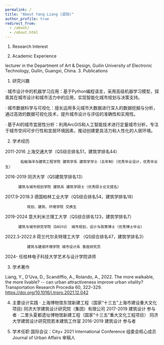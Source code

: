 ```yaml
---
permalink: /
title: "About Yang Liang (梁阳)"
author_profile: true
redirect_from: 
  - /about/
  - /about.html
---
```




1. Research Interest

2. Academic Experience

lecturer in the Department of Art & Design, Guilin University of Electronic Technology, Guilin, Guangxi, China. 
3. Publications



1. 研究兴趣

·  城市设计中的机器学习应用：基于Python编程语言，采用高级机器学习模型，探索其在城市设计和城市活力中的应用，实现智能化城市规划与决策支持。

·  城市数据科学与可视化：擅长运用多元城市大数据进行深入的数据挖掘与分析，通过高效的数据可视化技术，提升城市设计与评估的准确性和实用性。

·  基于AI的城市宜居性分析：利用ArcGIS和人工智能技术进行定量城市分析，专注于城市空间可步行性和宜居环境因素，推动创建更具活力和人性化的人居环境。

2. 学术经历

2011-2016 上海交通大学（QS综合排名51，建筑学排名44）

           船舶海洋与建筑工程学院 建筑学系 建筑学学士（五年制）（优秀毕业设计，优秀毕业生）
  
2016-2019 同济大学（QS建筑学排名13）

          建筑与城市规划学院 建筑系 建筑学硕士（优秀硕士论文提名）

2017.9-2018.3 德国柏林工业大学（QS综合排名54，建筑学排名18）

              规划、建筑、环境学院 交换生

2019-2024 意大利米兰理工大学（QS综合排名123，建筑学排名7）

          建筑与城市研究学院（DAStU） 城市规划，设计与政策博士（优秀博士毕业）

2022.3-2022.8 荷兰代尔夫特理工大学 （QS综合排名47，建筑学排名3）

              建筑与建成环境学院 城市设计系 客座研究员

2024-     任桂林电子科技大学艺术与设计学院讲师

3. 学术著作

Liang, Y., D’Uva, D., Scandiffio, A., Rolando, A., 2022. The more walkable, the more livable? -- can urban attractiveness improve urban vitality? Transportation Research Procedia 60, 322–329. https://doi.org/10.1016/j.trpro.2021.12.042

4. 主要设计实践
·  上海博物馆东馆新建工程（国家“十三五”上海市建设重大文化项目)
    同济大学建筑设计研究院（集团）有限公司 2017-2019 建筑设计 参与者
·  二里头夏都遗址博物馆新建工程（国家“十三五”重大文化工程项目）
    同济大学建筑设计研究院若本建筑工作室 2016-2019 建筑设计 参与者

5. 学术任职
国际会议：City+ 2021 International Conference 组委会核心成员
Journal of Urban Affairs 审稿人
